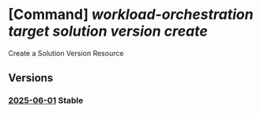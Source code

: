 # [Command] _workload-orchestration target solution version create_

Create a Solution Version Resource

## Versions

### [2025-06-01](/Resources/mgmt-plane/L3N1YnNjcmlwdGlvbnMve30vcmVzb3VyY2Vncm91cHMve30vcHJvdmlkZXJzL21pY3Jvc29mdC5lZGdlL3RhcmdldHMve30vc29sdXRpb25zL3t9L3ZlcnNpb25zL3t9/2025-06-01.xml) **Stable**

<!-- mgmt-plane /subscriptions/{}/resourcegroups/{}/providers/microsoft.edge/targets/{}/solutions/{}/versions/{} 2025-06-01 -->
